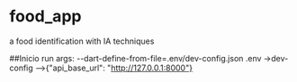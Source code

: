 # food_app

a food identification with IA techniques

##Inicio
run args: --dart-define-from-file=.env/dev-config.json
.env
->dev-config
-->{"api_base_url": "http://127.0.0.1:8000"}
